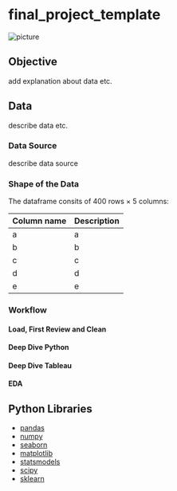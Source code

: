 # final_project_template

![picture](example.jpeg)

## Objective

add explanation about data etc. 

## Data

describe data etc.

### Data Source

describe data source

### Shape of the Data

The dataframe consits of 400 rows × 5 columns:

| Column name | Description |
| ----------- | ----------- |
| a | a |
| b | b |
| c | c |
| d | d |
| e | e |

### Workflow

#### Load, First Review and Clean


#### Deep Dive Python


#### Deep Dive Tableau


#### EDA


## Python Libraries
- [pandas](https://pandas.pydata.org/)
- [numpy](https://numpy.org/)
- [seaborn](https://seaborn.pydata.org/)
- [matplotlib](https://matplotlib.org/)
- [statsmodels](https://www.statsmodels.org/stable/index.html)
- [scipy](https://www.scipy.org/)
- [sklearn](https://scikit-learn.org/stable/)